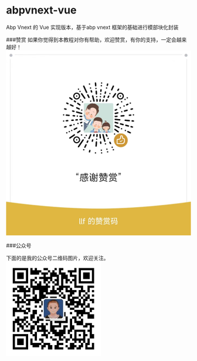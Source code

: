 # abpvnext-vue
Abp Vnext 的 Vue 实现版本，基于abp vnext 框架的基础进行模部块化封装


###赞赏
如果你觉得到本教程对你有帮助，欢迎赞赏，有你的支持，一定会越来越好！
![请叫我卤菜赞赏码](assets/imgs/赞赏码.jpg)


###公众号

下面的是我的公众号二维码图片，欢迎关注。
![图注:请叫我卤菜公众号](assets/imgs/公众号.png) 
  
